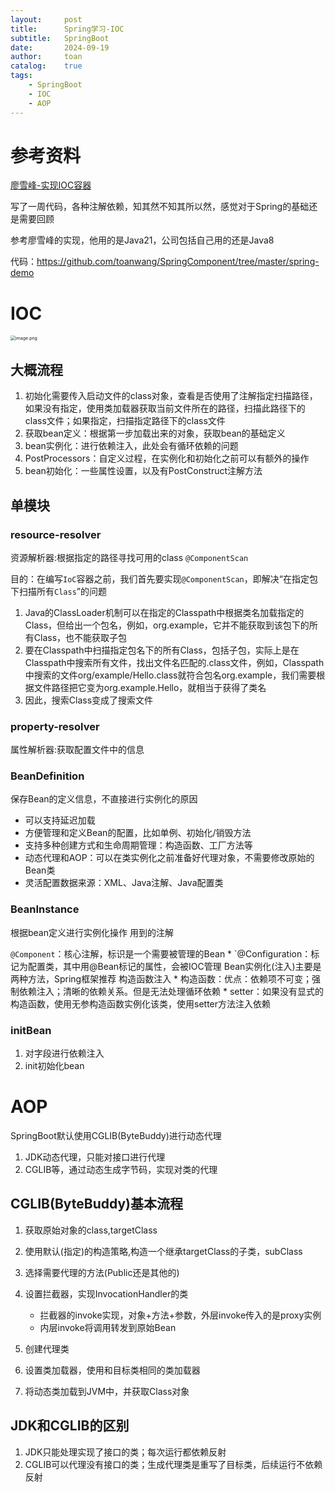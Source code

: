 ```yaml
---
layout:     post
title:      Spring学习-IOC
subtitle:   SpringBoot
date:       2024-09-19
author:     toan
catalog:	true
tags:
    - SpringBoot
    - IOC
    - AOP
---
```




# 参考资料

[廖雪峰-实现IOC容器](https://liaoxuefeng.com/books/summerframework/ioc/index.html)

写了一周代码，各种注解依赖，知其然不知其所以然，感觉对于Spring的基础还是需要回顾

参考廖雪峰的实现，他用的是Java21，公司包括自己用的还是Java8

代码：https://github.com/toanwang/SpringComponent/tree/master/spring-demo

# IOC

<img src="https://cdn.nlark.com/yuque/0/2024/png/1102741/1726712128583-d4a89506-435d-44be-9e1c-8111a6772165.png?x-oss-process=image%2Fformat%2Cwebp" alt="image.png" style="zoom:50%;" referrerpolicy="no-referrer"/>

## 大概流程

1. 初始化需要传入启动文件的class对象，查看是否使用了注解指定扫描路径，如果没有指定，使用类加载器获取当前文件所在的路径，扫描此路径下的class文件；如果指定，扫描指定路径下的class文件
2. 获取bean定义：根据第一步加载出来的对象，获取bean的基础定义
3. bean实例化：进行依赖注入，此处会有循环依赖的问题
4. PostProcessors：自定义过程，在实例化和初始化之前可以有额外的操作
5. bean初始化：一些属性设置，以及有PostConstruct注解方法

## 单模块

### resource-resolver

资源解析器:根据指定的路径寻找可用的class `@ComponentScan`

目的：在编写`IoC`容器之前，我们首先要实现`@ComponentScan`，即解决“在指定包下扫描所有`Class`”的问题

1. Java的ClassLoader机制可以在指定的Classpath中根据类名加载指定的Class，但给出一个包名，例如，org.example，它并不能获取到该包下的所有Class，也不能获取子包
2. 要在Classpath中扫描指定包名下的所有Class，包括子包，实际上是在Classpath中搜索所有文件，找出文件名匹配的.class文件，例如，Classpath中搜索的文件org/example/Hello.class就符合包名org.example，我们需要根据文件路径把它变为org.example.Hello，就相当于获得了类名
3. 因此，搜索Class变成了搜索文件

### property-resolver

属性解析器:获取配置文件中的信息

### BeanDefinition

保存Bean的定义信息，不直接进行实例化的原因

* 可以支持延迟加载
* 方便管理和定义Bean的配置，比如单例、初始化/销毁方法
* 支持多种创建方式和生命周期管理：构造函数、工厂方法等
* 动态代理和AOP：可以在类实例化之前准备好代理对象，不需要修改原始的Bean类
* 灵活配置数据来源：XML、Java注解、Java配置类

### BeanInstance

根据bean定义进行实例化操作
用到的注解

`@Component`：核心注解，标识是一个需要被管理的Bean
\* `@Configuration：标记为配置类，其中用@Bean标记的属性，会被IOC管理
Bean实例化(注入)主要是两种方法，Spring框架推荐 构造函数注入
\* 构造函数：优点：依赖项不可变；强制依赖注入；清晰的依赖关系。但是无法处理循环依赖
\* setter：如果没有显式的构造函数，使用无参构造函数实例化该类，使用setter方法注入依赖

### initBean

1. 对字段进行依赖注入
2. init初始化bean

# AOP

SpringBoot默认使用CGLIB(ByteBuddy)进行动态代理

1. JDK动态代理，只能对接口进行代理
2. CGLIB等，通过动态生成字节码，实现对类的代理

## CGLIB(ByteBuddy)基本流程

1. 获取原始对象的class,targetClass
2. 使用默认(指定)的构造策略,构造一个继承targetClass的子类，subClass
3. 选择需要代理的方法(Public还是其他的)
4. 设置拦截器，实现InvocationHandler的类
   * 拦截器的invoke实现，对象+方法+参数，外层invoke传入的是proxy实例
   * 内层invoke将调用转发到原始Bean

5. 创建代理类
6. 设置类加载器，使用和目标类相同的类加载器
7. 将动态类加载到JVM中，并获取Class对象

## JDK和CGLIB的区别

1. JDK只能处理实现了接口的类；每次运行都依赖反射
2. CGLIB可以代理没有接口的类；生成代理类是重写了目标类，后续运行不依赖反射